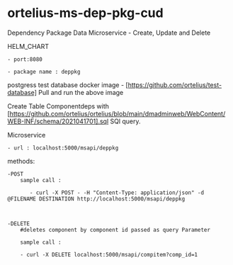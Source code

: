 # ortelius-ms-dep-pkg-cud

Dependency Package Data Microservice - Create, Update and Delete

HELM_CHART

    - port:8080

    - package name : deppkg

postgress test database docker image - [https://github.com/ortelius/test-database]
Pull and run the above image

Create Table Componentdeps with  [https://github.com/ortelius/ortelius/blob/main/dmadminweb/WebContent/WEB-INF/schema/2021041701].sql SQl query.

Microservice

    - url : localhost:5000/msapi/deppkg
  methods:
  
    -POST 
        sample call : 
        
           - curl -X POST - -H "Content-Type: application/json" -d @FILENAME DESTINATION http://localhost:5000/msapi/deppkg



    -DELETE 
        #deletes component by component id passed as query Parameter
        
        sample call : 
        
        - curl -X DELETE localhost:5000/msapi/compitem?comp_id=1
